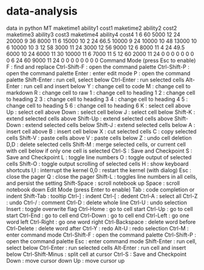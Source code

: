 # data-analysis
data in python
	MT	maketime1	ability1	cost1	maketime2	ability2	cost2	maketime3	ability3	cost3	maketime4	ability4	cost4
1	6	60	5000	12	24	20000	9	36	8000	11	6	15000	10
2	24	66.5	10000	9	24	10000	10	48	13000	10	6	10000	10
3	12	58	3000	11	24	3000	12	56	9000	12	6	8000	11
4	24	49.5	6000	10	24	6000	11	30	10000	11	6	7000	11
5	12	60	2000	11	24	0	0	0	0	0	0	0	0
6	24	60	9000	11	24	0	0	0	0	0	0	0	0
Command Mode (press Esc to enable)
F
: find and replace
Ctrl-Shift-F
: open the command palette
Ctrl-Shift-P
: open the command palette
Enter
: enter edit mode
P
: open the command palette
Shift-Enter
: run cell, select below
Ctrl-Enter
: run selected cells
Alt-Enter
: run cell and insert below
Y
: change cell to code
M
: change cell to markdown
R
: change cell to raw
1
: change cell to heading 1
2
: change cell to heading 2
3
: change cell to heading 3
4
: change cell to heading 4
5
: change cell to heading 5
6
: change cell to heading 6
K
: select cell above
Up
: select cell above
Down
: select cell below
J
: select cell below
Shift-K
: extend selected cells above
Shift-Up
: extend selected cells above
Shift-Down
: extend selected cells below
Shift-J
: extend selected cells below
A
: insert cell above
B
: insert cell below
X
: cut selected cells
C
: copy selected cells
Shift-V
: paste cells above
V
: paste cells below
Z
: undo cell deletion
D,D
: delete selected cells
Shift-M
: merge selected cells, or current cell with cell below if only one cell is selected
Ctrl-S
: Save and Checkpoint
S
: Save and Checkpoint
L
: toggle line numbers
O
: toggle output of selected cells
Shift-O
: toggle output scrolling of selected cells
H
: show keyboard shortcuts
I,I
: interrupt the kernel
0,0
: restart the kernel (with dialog)
Esc
: close the pager
Q
: close the pager
Shift-L
: toggles line numbers in all cells, and persist the setting
Shift-Space
: scroll notebook up
Space
: scroll notebook down
Edit Mode (press Enter to enable)
Tab
: code completion or indent
Shift-Tab
: tooltip
Ctrl-]
: indent
Ctrl-[
: dedent
Ctrl-A
: select all
Ctrl-Z
: undo
Ctrl-/
: comment
Ctrl-D
: delete whole line
Ctrl-U
: undo selection
Insert
: toggle overwrite flag
Ctrl-Home
: go to cell start
Ctrl-Up
: go to cell start
Ctrl-End
: go to cell end
Ctrl-Down
: go to cell end
Ctrl-Left
: go one word left
Ctrl-Right
: go one word right
Ctrl-Backspace
: delete word before
Ctrl-Delete
: delete word after
Ctrl-Y
: redo
Alt-U
: redo selection
Ctrl-M
: enter command mode
Ctrl-Shift-F
: open the command palette
Ctrl-Shift-P
: open the command palette
Esc
: enter command mode
Shift-Enter
: run cell, select below
Ctrl-Enter
: run selected cells
Alt-Enter
: run cell and insert below
Ctrl-Shift-Minus
: split cell at cursor
Ctrl-S
: Save and Checkpoint
Down
: move cursor down
Up
: move cursor up
